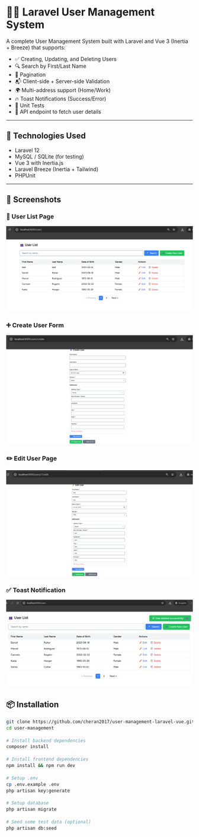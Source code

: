 # 🧑‍💼 Laravel User Management System

A complete User Management System built with Laravel and Vue 3 (Inertia + Breeze) that supports:

- ✅ Creating, Updating, and Deleting Users
- 🔍 Search by First/Last Name
- 📄 Pagination
- 📬 Client-side + Server-side Validation
- 🌍 Multi-address support (Home/Work)
- 🔥 Toast Notifications (Success/Error)
- 🧪 Unit Tests
- 📡 API endpoint to fetch user details

---

## 🚀 Technologies Used

- Laravel 12
- MySQL / SQLite (for testing)
- Vue 3 with Inertia.js
- Laravel Breeze (Inertia + Tailwind)
- PHPUnit

---
## 📸 Screenshots

### 🧾 User List Page
![User List](screenshots/user-list.png)

### ➕ Create User Form
![Create User](screenshots/create-user.png)

### ✏️ Edit User Page
![Edit User](screenshots/edit-user.png)

### ✅ Toast Notification
![Toast Message](screenshots/success-toast.png)

## 📦 Installation

```bash
git clone https://github.com/cheran2017/user-management-laravel-vue.git
cd user-management

# Install backend dependencies
composer install

# Install frontend dependencies
npm install && npm run dev

# Setup .env
cp .env.example .env
php artisan key:generate

# Setup database
php artisan migrate

# Seed some test data (optional)
php artisan db:seed

